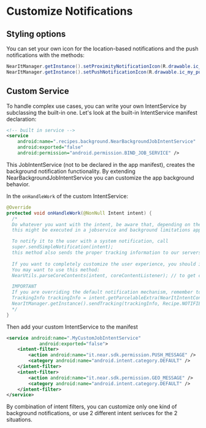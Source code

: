 # Customize Notifications

## Styling options
You can set your own icon for the location-based notifications and the push notifications with the methods:
```java
NearItManager.getInstance().setProximityNotificationIcon(R.drawable.ic_my_location_notification);
NearItManager.getInstance().setPushNotificationIcon(R.drawable.ic_my_push_notification);
```

## Custom Service
To handle complex use cases, you can write your own IntentService by subclassing the built-in one.
Let's look at the built-in IntentService manifest declaration:
```xml
<!-- built in service -->
<service
    android:name=".recipes.background.NearBackgroundJobIntentService"
    android:exported="false"
    android:permission="android.permission.BIND_JOB_SERVICE" />
```
This JobIntentService (not to be declared in the app manifest), creates the background notification functionality.
By extending NearBackgroundJobIntentService you can customize the app background behavior.

In the `onHandleWork` of the custom IntentService:
```java
@Override
protected void onHandleWork(@NonNull Intent intent) {
  /*
  Do whatever you want with the intent, be aware that, depending on the target,
  this might be executed in a jobservice and background limitations apply.

  To notify it to the user with a system notification, call 
  super.sendSimpleNotification(intent);
  this method also sends the proper tracking information to our servers.
  
  If you want to completely customize the user experience, you should implement your logic here.
  You may want to use this method:
  NearUtils.parseCoreContents(intent, coreContentListener); // to get casted content in the listener callback methods

  IMPORTANT
  If you are overriding the default notification mechanism, remember to track the recipe as notified with:
  TrackingInfo trackingInfo = intent.getParcelableExtra(NearItIntentConstants.TRACKING_INFO);
  NearItManager.getInstance().sendTracking(trackingInfo, Recipe.NOTIFIED_STATUS);
  */
}
```

Then add your custom IntentService to the manifest
```xml
<service android:name=".MyCustomJobIntentService"
            android:exported="false">
    <intent-filter>
        <action android:name="it.near.sdk.permission.PUSH_MESSAGE" />
        <category android:name="android.intent.category.DEFAULT" />
    </intent-filter>
    <intent-filter>
        <action android:name="it.near.sdk.permission.GEO_MESSAGE" />
        <category android:name="android.intent.category.DEFAULT" />
    </intent-filter>
</service>
```

By combination of intent filters, you can customize only one kind of background notifications, or use 2 different intent serivces for the 2 situations.
